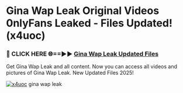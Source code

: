 # Gina Wap Leak Original Videos 0nlyFans Leaked - Files Updated! (x4uoc)

<h3>🔴 CLICK HERE 🌐==►► <a href="https://hetstrat.blog/NMqPAm" rel="nofollow">Gina Wap Leak Updated Files</a></h3>

Get Gina Wap Leak and all content. Now you can access all videos and pictures of Gina Wap Leak. New Updated Files 2025!

[![x4uoc](https://i.imgur.com/K7sEzmb.gif)](https://hetstrat.blog/NMqPAm)
gina wap leak